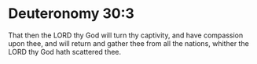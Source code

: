 # Deuteronomy 30:3

That then the LORD thy God will turn thy captivity, and have compassion upon thee, and will return and gather thee from all the nations, whither the LORD thy God hath scattered thee.